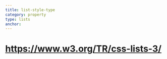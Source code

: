 ```yaml
---
title: list-style-type
category: property
type: lists
anchor:
---
```


# <https://www.w3.org/TR/css-lists-3/>
